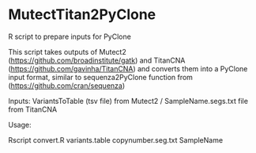 # MutectTitan2PyClone
R script to prepare inputs for PyClone

This script takes outputs of Mutect2 (https://github.com/broadinstitute/gatk) and TitanCNA (https://github.com/gavinha/TitanCNA) and converts them into a PyClone input format, similar to sequenza2PyClone function from (https://github.com/cran/sequenza)

Inputs: VariantsToTable (tsv file) from Mutect2 / SampleName.segs.txt file from TitanCNA

Usage:

Rscript convert.R variants.table copynumber.seg.txt SampleName

